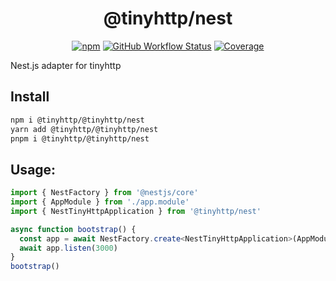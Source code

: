 <div align="center">

# @tinyhttp/nest

[![npm][npm-img]][npm-url] [![GitHub Workflow Status][gh-actions-img]][github-actions] [![Coverage][cov-img]][cov-url]

</div>

Nest.js adapter for tinyhttp

## Install

```sh
npm i @tinyhttp/@tinyhttp/nest
yarn add @tinyhttp/@tinyhttp/nest
pnpm i @tinyhttp/@tinyhttp/nest

```

## Usage:

```typescript
import { NestFactory } from '@nestjs/core'
import { AppModule } from './app.module'
import { NestTinyHttpApplication } from '@tinyhttp/nest'

async function bootstrap() {
  const app = await NestFactory.create<NestTinyHttpApplication>(AppModule)
  await app.listen(3000)
}
bootstrap()
```

[npm-url]: https://npmjs.com/package/@tinyhttp/nest
[github-actions]: https://github.com/tinyhttp/nest/actions
[gh-actions-img]: https://img.shields.io/github/workflow/status/tinyhttp/nest/CI?style=for-the-badge&logo=github&label=&color=hotpink
[cov-img]: https://img.shields.io/coveralls/github/tinyhttp/nest?style=for-the-badge&color=hotpink
[cov-url]: https://coveralls.io/github/tinyhttp/nest
[npm-img]: https://img.shields.io/npm/dt/@tinyhttp/nest?style=for-the-badge&color=hotpink
